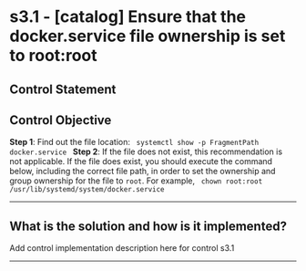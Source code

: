 # s3.1 - \[catalog\] Ensure that the docker.service file ownership is set to root:root

## Control Statement

## Control Objective

**Step 1**: Find out the file location:  ```  systemctl show -p FragmentPath docker.service  ```    **Step 2**: If the file does not exist, this recommendation is not applicable. If the file does exist, you should execute the command below, including the correct file path, in order to set the ownership and group ownership for the file to `root`.    For example,  ```  chown root:root /usr/lib/systemd/system/docker.service  ```

______________________________________________________________________

## What is the solution and how is it implemented?

Add control implementation description here for control s3.1

______________________________________________________________________
